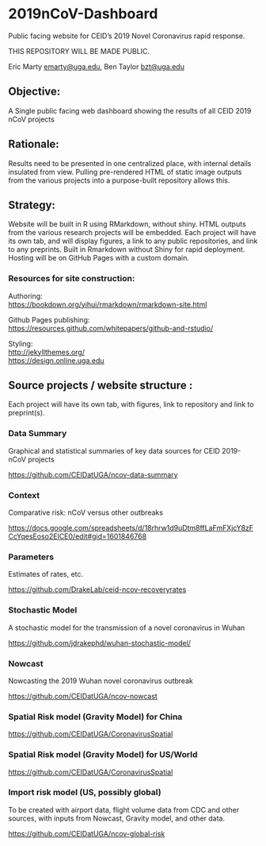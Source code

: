 
<!-- README.md is generated from README.Rmd. Please edit that file -->

# 2019nCoV-Dashboard

<!-- badges: start -->

<!-- badges: end -->

Public facing website for CEID’s 2019 Novel Coronavirus rapid response.

THIS REPOSITORY WILL BE MADE PUBLIC.

Eric Marty <emarty@uga.edu>, Ben Taylor <bzt@uga.edu>

## Objective:

A Single public facing web dashboard showing the results of all CEID
2019 nCoV projects

## Rationale:

Results need to be presented in one centralized place, with internal
details insulated from view. Pulling pre-rendered HTML of static image
outputs from the various projects into a purpose-built repository allows
this.

## Strategy:

Website will be built in R using RMarkdown, without shiny. HTML outputs
from the various research projects will be embedded. Each project will
have its own tab, and will display figures, a link to any public
repositories, and link to any preprints. Built in Rmarkdown without
Shiny for rapid deployment. Hosting will be on GitHub Pages with a
custom domain.

### Resources for site construction:

Authoring:  
<https://bookdown.org/yihui/rmarkdown/rmarkdown-site.html>

Github Pages publishing:  
<https://resources.github.com/whitepapers/github-and-rstudio/>

Styling:  
<http://jekyllthemes.org/>  
<https://design.online.uga.edu>

## Source projects / website structure :

Each project will have its own tab, with figures, link to repository and
link to preprint(s).

### Data Summary

Graphical and statistical summaries of key data sources for CEID
2019-nCoV projects

<https://github.com/CEIDatUGA/ncov-data-summary>

### Context

Comparative risk: nCoV versus other
outbreaks

<https://docs.google.com/spreadsheets/d/18rhrw1d9uDtm8ffLaFmFXjcY8zFCcYqesEoso2EICE0/edit#gid=1601846768>

### Parameters

Estimates of rates, etc.

<https://github.com/DrakeLab/ceid-ncov-recoveryrates>

### Stochastic Model

A stochastic model for the transmission of a novel coronavirus in Wuhan

<https://github.com/jdrakephd/wuhan-stochastic-model/>

### Nowcast

Nowcasting the 2019 Wuhan novel coronavirus outbreak

<https://github.com/CEIDatUGA/ncov-nowcast>

### Spatial Risk model (Gravity Model) for China

<https://github.com/CEIDatUGA/CoronavirusSpatial>

### Spatial Risk model (Gravity Model) for US/World

<https://github.com/CEIDatUGA/CoronavirusSpatial>

### Import risk model (US, possibly global)

To be created with airport data, flight volume data from CDC and other
sources, with inputs from Nowcast, Gravity model, and other data.

<https://github.com/CEIDatUGA/ncov-global-risk>
